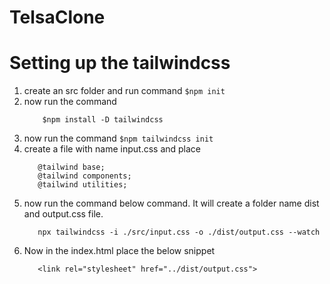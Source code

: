 # TelsaClone
# Setting up the tailwindcss
1. create an src folder and run command ``` $npm init ```
1. now run the command
   ```
       $npm install -D tailwindcss
   ```
1. now run the command ```$npm tailwindcss init```
1. create a file with name input.css and place
   ```
      @tailwind base;
      @tailwind components;
      @tailwind utilities;
   ```
1. now run the command below command. It will create a folder name dist and output.css file.
    ```
       npx tailwindcss -i ./src/input.css -o ./dist/output.css --watch
   ```
3. Now in the index.html place the below snippet
     ```
        <link rel="stylesheet" href="../dist/output.css">
     ```
    
